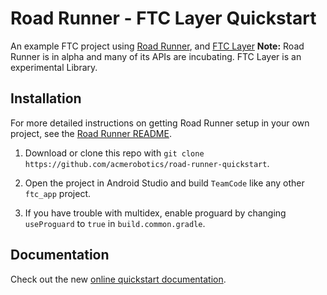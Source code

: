 # Road Runner - FTC Layer Quickstart

An example FTC project using [Road Runner](https://github.com/acmerobotics/road-runner), and [FTC Layer](https://github.com/ftc17191/FTCLayer) **Note:** Road Runner is in alpha and many of its APIs are incubating. FTC Layer is an experimental Library.

## Installation

For more detailed instructions on getting Road Runner setup in your own project, see the [Road Runner README](https://github.com/acmerobotics/road-runner#core).

1. Download or clone this repo with `git clone https://github.com/acmerobotics/road-runner-quickstart`.

1. Open the project in Android Studio and build `TeamCode` like any other `ftc_app` project.

1. If you have trouble with multidex, enable proguard by changing `useProguard` to `true` in `build.common.gradle`.

## Documentation

Check out the new [online quickstart documentation](https://acme-robotics.gitbook.io/road-runner/quickstart/introduction).
